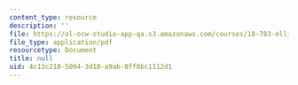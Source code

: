 ```yaml
---
content_type: resource
description: ''
file: https://ol-ocw-studio-app-qa.s3.amazonaws.com/courses/18-783-elliptic-curves-spring-2019/4c13c21850943d10a9ab8ff8bc1112d1_MIT18_783S19_lec14.pdf
file_type: application/pdf
resourcetype: Document
title: null
uid: 4c13c218-5094-3d10-a9ab-8ff8bc1112d1
---
```

